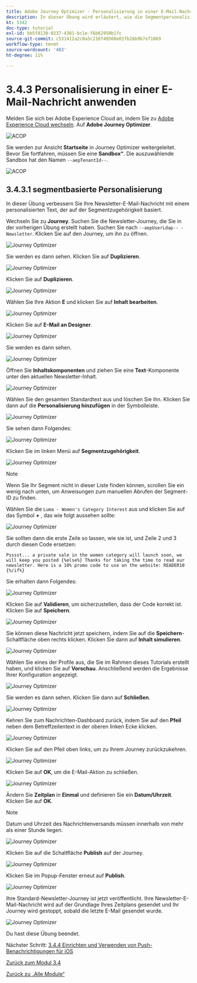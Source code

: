 ```yaml
---
title: Adobe Journey Optimizer - Personalisierung in einer E-Mail-Nachricht anwenden
description: In dieser Übung wird erläutert, wie die Segmentpersonalisierung in E-Mail-Inhalten verwendet wird
kt: 5342
doc-type: tutorial
exl-id: bb5f8130-0237-4381-bc1e-f6b62950b1fc
source-git-commit: c531412a2c0a5c216f49560e01fb26b9b7e71869
workflow-type: tm+mt
source-wordcount: '483'
ht-degree: 11%

---
```


# 3.4.3 Personalisierung in einer E-Mail-Nachricht anwenden

Melden Sie sich bei Adobe Experience Cloud an, indem Sie zu [Adobe Experience Cloud wechseln](https://experience.adobe.com). Auf **Adobe Journey Optimizer**.

![ACOP](./../../../modules/ajo-b2c/module3.1/images/acophome.png)

Sie werden zur Ansicht **Startseite** in Journey Optimizer weitergeleitet. Bevor Sie fortfahren, müssen Sie eine **Sandbox“**. Die auszuwählende Sandbox hat den Namen ``--aepTenantId--``.

![ACOP](./../../../modules/ajo-b2c/module3.1/images/acoptriglp.png)

## 3.4.3.1 segmentbasierte Personalisierung

In dieser Übung verbessern Sie Ihre Newsletter-E-Mail-Nachricht mit einem personalisierten Text, der auf der Segmentzugehörigkeit basiert.

Wechseln Sie zu **Journey**. Suchen Sie die Newsletter-Journey, die Sie in der vorherigen Übung erstellt haben. Suchen Sie nach `--aepUserLdap-- - Newsletter`. Klicken Sie auf den Journey, um ihn zu öffnen.

![Journey Optimizer](./images/sbp1.png)

Sie werden es dann sehen. Klicken Sie auf **Duplizieren**.

![Journey Optimizer](./images/sbp2.png)

Klicken Sie auf **Duplizieren**.

![Journey Optimizer](./images/sbp3.png)

Wählen Sie Ihre Aktion **E** und klicken Sie auf **Inhalt bearbeiten**.

![Journey Optimizer](./images/sbp3a.png)

Klicken Sie auf **E-Mail an Designer**.

![Journey Optimizer](./images/sbp4.png)

Sie werden es dann sehen.

![Journey Optimizer](./images/sbp5.png)

Öffnen Sie **Inhaltskomponenten** und ziehen Sie eine **Text**-Komponente unter den aktuellen Newsletter-Inhalt.

![Journey Optimizer](./images/sbp6.png)

Wählen Sie den gesamten Standardtext aus und löschen Sie ihn. Klicken Sie dann auf die **Personalisierung hinzufügen** in der Symbolleiste.

![Journey Optimizer](./images/sbp7.png)

Sie sehen dann Folgendes:

![Journey Optimizer](./images/seg1.png)

Klicken Sie im linken Menü auf **Segmentzugehörigkeit**.

![Journey Optimizer](./images/seg2.png)

>[!NOTE]
>
>Wenn Sie Ihr Segment nicht in dieser Liste finden können, scrollen Sie ein wenig nach unten, um Anweisungen zum manuellen Abrufen der Segment-ID zu finden.

Wählen Sie die `Luma - Women's Category Interest` aus und klicken Sie auf das Symbol **+** , das wie folgt aussehen sollte:

![Journey Optimizer](./images/seg3.png)

Sie sollten dann die erste Zeile so lassen, wie sie ist, und Zeile 2 und 3 durch diesen Code ersetzen:

``
    Psssst... a private sale in the women category will launch soon, we will keep you posted
{%else%}
    Thanks for taking the time to read our newsletter. Here is a 10% promo code to use on the website: READER10
{%/if%}
``

Sie erhalten dann Folgendes:

![Journey Optimizer](./images/seg4.png)

Klicken Sie auf **Validieren**, um sicherzustellen, dass der Code korrekt ist. Klicken Sie auf **Speichern**.

![Journey Optimizer](./images/sbp8.png)

Sie können diese Nachricht jetzt speichern, indem Sie auf die **Speichern**-Schaltfläche oben rechts klicken. Klicken Sie dann auf **Inhalt simulieren**.

![Journey Optimizer](./images/sbp9.png)

Wählen Sie eines der Profile aus, die Sie im Rahmen dieses Tutorials erstellt haben, und klicken Sie auf **Vorschau**. Anschließend werden die Ergebnisse Ihrer Konfiguration angezeigt.

![Journey Optimizer](./images/sbp10.png)

Sie werden es dann sehen. Klicken Sie dann auf **Schließen**.

![Journey Optimizer](./images/sbp10fff.png)

Kehren Sie zum Nachrichten-Dashboard zurück, indem Sie auf den **Pfeil** neben dem Betreffzeilentext in der oberen linken Ecke klicken.

![Journey Optimizer](./images/sbp11.png)

Klicken Sie auf den Pfeil oben links, um zu Ihrem Journey zurückzukehren.

![Journey Optimizer](./images/oc79afff.png)

Klicken Sie auf **OK**, um die E-Mail-Aktion zu schließen.

![Journey Optimizer](./images/oc79bfff.png)

Ändern Sie **Zeitplan** in **Einmal** und definieren Sie ein **Datum/Uhrzeit**. Klicken Sie auf **OK**.

>[!NOTE]
>
>Datum und Uhrzeit des Nachrichtenversands müssen innerhalb von mehr als einer Stunde liegen.

![Journey Optimizer](./images/sbp18.png)

Klicken Sie auf die Schaltfläche **Publish** auf der Journey.

![Journey Optimizer](./images/sbp19.png)

Klicken Sie im Popup-Fenster erneut auf **Publish**.

![Journey Optimizer](./images/sbp20.png)

Ihre Standard-Newsletter-Journey ist jetzt veröffentlicht. Ihre Newsletter-E-Mail-Nachricht wird auf der Grundlage Ihres Zeitplans gesendet und Ihr Journey wird gestoppt, sobald die letzte E-Mail gesendet wurde.

![Journey Optimizer](./images/sbp20fff.png)

Du hast diese Übung beendet.

Nächster Schritt: [3.4.4 Einrichten und Verwenden von Push-Benachrichtigungen für iOS](./ex4.md)

[Zurück zum Modul 3.4](./journeyoptimizer.md)

[Zurück zu „Alle Module“](../../../overview.md)
